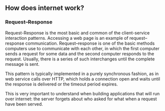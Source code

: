 ## How does internet work?

### Request–Response
Request-Response is the most basic and common of the client-service interaction patterns. Accessing a web page is an example of request–response communication. Request–response is one of the basic methods computers use to communicate with each other, in which the first computer sends a request for some data and the second computer responds to the request. Usually, there is a series of such interchanges until the complete message is sent. 

This pattern is typically implemented in a purely synchronous fashion, as in web service calls over HTTP, which holds a connection open and waits until the response is delivered or the timeout period expires. 

This is very important to understand when building applications that will run over internet: the server forgets about who asked for what when a request have been served. 



